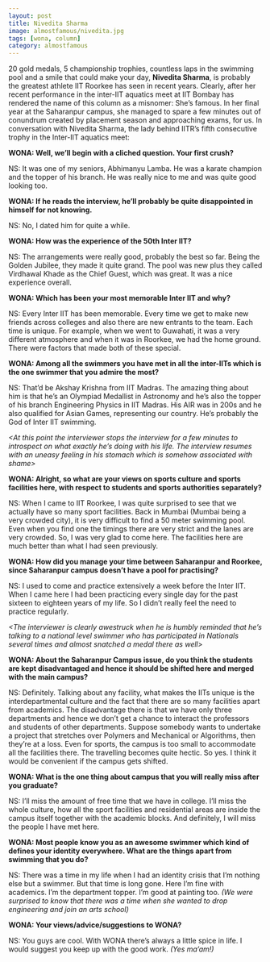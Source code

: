 ```yaml
---
layout: post
title: Nivedita Sharma
image: almostfamous/nivedita.jpg
tags: [wona, column]
category: almostfamous
---
```


20 gold medals, 5 championship trophies, countless laps in the swimming pool and a smile that could make your day, **Nivedita Sharma**, is probably the greatest athlete IIT Roorkee has seen in recent years. Clearly, after her recent performance in the inter-IIT aquatics meet at IIT Bombay has rendered the name of this column as a misnomer: She’s famous. In her final year at the Saharanpur campus, she managed to spare a few minutes out of conundrum created by placement season and approaching exams, for us. In conversation with Nivedita Sharma, the lady behind IITR’s fifth consecutive trophy in the Inter-IIT aquatics meet:

**WONA: Well, we’ll begin with a cliched question. Your first crush?**

NS: It was one of my seniors, Abhimanyu Lamba. He was a karate champion and the topper of his branch. He was really nice to me and was quite good looking too. 

**WONA: If he reads the interview, he’ll probably be quite disappointed in himself for not knowing.**

NS: No, I dated him for quite a while. 

**WONA: How was the experience of the 50th Inter IIT?**

NS: The arrangements were really good, probably the best so far. Being the Golden Jubilee, they made it quite grand. The pool was new plus they called Virdhawal Khade as the Chief Guest, which was great. It was a nice experience overall.

**WONA: Which has been your most memorable Inter IIT and why?**

NS: Every Inter IIT has been memorable. Every time we get to make new friends across colleges and also there are new entrants to the team. Each time is unique. For example, when we went to Guwahati, it was a very different atmosphere and when it was in Roorkee, we had the home ground. There were factors that made both of these special.

**WONA: Among all the swimmers you have met in all the inter-IITs which is the one swimmer that you admire the most?**

NS: That’d be Akshay Krishna from IIT Madras. The amazing thing about him is that he’s an Olympiad Medallist in Astronomy and he’s also the topper of his branch Engineering Physics in IIT Madras. His AIR was in 200s and he also qualified for Asian Games, representing our country. He’s probably the God of Inter IIT swimming.

_&lt;At this point the interviewer stops the interview for a few minutes to introspect on what exactly he’s doing with his life. The interview resumes with an uneasy feeling in his stomach which is somehow associated with shame&gt;_

**WONA:  Alright, so what are your views on sports culture and sports facilities here, with respect to students and sports authorities separately?**

NS: When I came to IIT Roorkee, I was quite surprised to see that we actually have so many sport facilities. Back in Mumbai (Mumbai being a very crowded city), it is very difficult to find a 50 meter swimming pool. Even when you find one the timings there are very strict and the lanes are very crowded. So, I was very glad to come here. The facilities here are much better than what I had seen previously.

**WONA: How did you manage your time between Saharanpur and Roorkee, since Saharanpur campus doesn’t have a pool for practising?**

NS: I used to come and practice extensively a week before the Inter IIT. When I came here I had been practicing every single day for the past sixteen to eighteen years of my life. So I didn’t really feel the need to practice regularly.

_&lt;The interviewer is clearly awestruck when he is humbly reminded that he’s talking to a national level swimmer who has participated in Nationals several times and almost snatched a medal there as well&gt;_

**WONA: About the Saharanpur Campus issue, do you think the students are kept disadvantaged and hence it should be shifted here and merged with the main campus?**

NS: Definitely. Talking about any facility, what makes the IITs unique is the interdepartmental culture and the fact that there are so many facilities apart from academics. The disadvantage there is that we have only three departments and hence we don’t get a chance to interact the professors and students of other departments. Suppose somebody wants to undertake a project that stretches over Polymers and Mechanical or Algorithms, then they’re at a loss. Even for sports, the campus is too small to accommodate all the facilities there. The travelling becomes quite hectic. So yes. I think it would be convenient if the campus gets shifted.

**WONA: What is the one thing about campus that you will really miss after you graduate?**

NS: I’ll miss the amount of free time that we have in college. I’ll miss the whole culture, how all the sport facilities and residential areas are inside the campus itself together with the academic blocks. And definitely, I will miss the people I have met here.

**WONA: Most people know you as an awesome swimmer which kind of defines your identity everywhere. What are the things apart from swimming that you do?**

NS: There was a time in my life when I had an identity crisis that I’m nothing else but a swimmer. But that time is long gone. Here I’m fine with academics. I’m the department topper. I’m good at painting too. _(We were surprised to know that there was a time when she wanted to drop engineering and join an arts school)_

**WONA: Your views/advice/suggestions to WONA?**

NS: You guys are cool. With WONA there’s always a little spice in life. I would suggest you keep up with the good work. _(Yes ma’am!)_